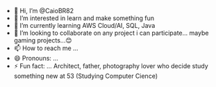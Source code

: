 - 👋 Hi, I’m @CaioBR82
- 👀 I’m interested in learn and make something fun
- 🌱 I’m currently learning AWS Cloud/AI, SQL, Java
- 💞️ I’m looking to collaborate on any project i can participate... maybe gaming projects...😊
- 📫 How to reach me ...
- 😄 Pronouns: ...
- ⚡ Fun fact: ... Architect, father, photography lover who decide study something new at 53 (Studying Computer Cience)

<!---
CaioBR82/CaioBR82 is a ✨ special ✨ repository because its `README.md` (this file) appears on your GitHub profile.
You can click the Preview link to take a look at your changes.
--->
